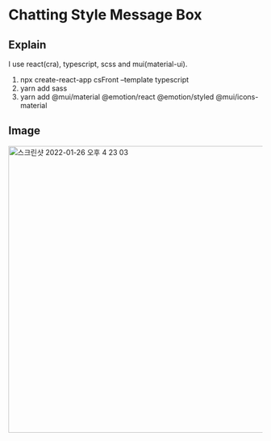 # Chatting Style Message Box 


## Explain

I use react(cra), typescript, scss and mui(material-ui).

1. npx create-react-app csFront –template typescript
2. yarn add sass
3. yarn add @mui/material @emotion/react @emotion/styled @mui/icons-material

## Image

<img width="568" alt="스크린샷 2022-01-26 오후 4 23 03" src="https://user-images.githubusercontent.com/53844621/151122172-d79c87c9-e6e4-45cc-b8c3-a459a9ebac74.png">
